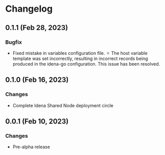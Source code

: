# Changelog

## 0.1.1 (Feb 28, 2023)

### Bugfix

- Fixed mistake in variables configuration file. ✧ The host variable template was set incorrectly, resulting in incorrect records being produced in the idena-go configuration. This issue has been resolved.

## 0.1.0 (Feb 16, 2023)

### Changes

- Complete Idena Shared Node deployment circle

## 0.0.1 (Feb 10, 2023)

### Changes

- Pre-alpha release
